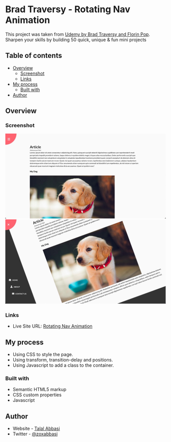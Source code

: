 # Brad Traversy - Rotating Nav Animation

This project was taken from  [Udemy by Brad Traversy and Florin Pop](https://www.udemy.com/course/50-projects-50-days/). Sharpen your skills by building 50 quick, unique & fun mini projects

## Table of contents

- [Overview](#overview)
  - [Screenshot](#screenshot)
  - [Links](#links)
- [My process](#my-process)
  - [Built with](#built-with)
- [Author](#author)

## Overview

### Screenshot

![Default](./images/default.jpg)
![Animation](./images/animation.jpg)

### Links

- Live Site URL: [Rotating Nav Animation](https://zoxabbasi.github.io/rotating-nav-animation_brad-traversy/)

## My process

- Using CSS to style the page.
- Using transform, transition-delay and positions.
- Using Javascript to add a class to the container.

### Built with

- Semantic HTML5 markup
- CSS custom properties
- Javascript

## Author

- Website - [Talal Abbasi](https://zoxabbasi.github.io/)
- Twitter - [@zoxabbasi](https://www.twitter.com/zoxabbasi)
